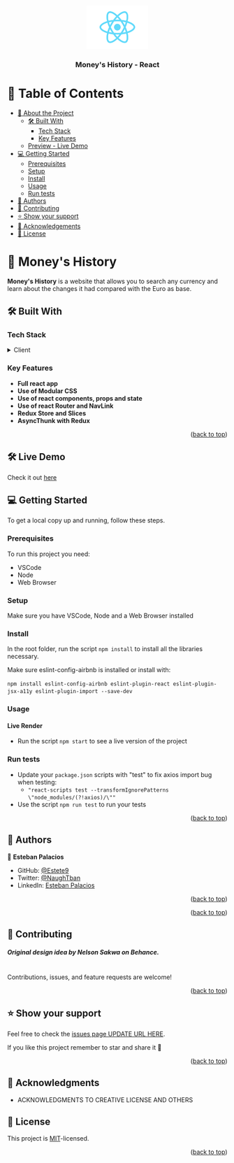 <a name="readme-top"></a>

<div align="center">
  <img src="./src/logo.svg" alt="logo" width="140"  height="auto" />
  <br/>

  <h3><b>Money's History - React</b></h3>

</div>

<!-- TABLE OF CONTENTS -->

# 📗 Table of Contents

- [📖 About the Project](#about-project)
  - [🛠 Built With](#built-with)
    - [Tech Stack](#tech-stack)
    - [Key Features](#key-features)
  - [Preview - Live Demo](#live-demo)
- [💻 Getting Started](#getting-started)
  - [Prerequisites](#prerequisites)
  - [Setup](#setup)
  - [Install](#install)
  - [Usage](#usage)
  - [Run tests](#run-tests)
- [👥 Authors](#authors)
- [🤝 Contributing](#contributing)
- [⭐️ Show your support](#support)
- [🙏 Acknowledgements](#acknowledgements)
- [📝 License](#license)

<!-- PROJECT DESCRIPTION -->

# 📖 Money's History <a name="about-project"></a>

**Money's History** is a website that allows you to search any currency and learn about the changes it had compared with the Euro as base.

## 🛠 Built With <a name="built-with"></a>

### Tech Stack <a name="tech-stack"></a>

<details>
  <summary>Client</summary>
  <ul>
    <li><a href=https://legacy.reactjs.org/docs/introducing-jsx.html>JS/Babel</a></li>
    <li><a href="https://sass-lang.com">Modular CSS</a></li>
    <li><a href="https://reactjs.org/">React</a></li>
    <li><a href="https://reactjs.org/">Redux</a></li>
  </ul>
</details>

<!-- Features -->

### Key Features <a name="key-features"></a>

- **Full react app**
- **Use of Modular CSS**
- **Use of react components, props and state**
- **Use of react Router and NavLink**
- **Redux Store and Slices**
- **AsyncThunk with Redux**

<p align="right">(<a href="#readme-top">back to top</a>)</p>

<!-- GETTING STARTED -->

## 🛠 Live Demo <a name="live-demo"></a>
Check it out [here]( https://estete9.github.io/money-history/)

## 💻 Getting Started <a name="getting-started"></a>

To get a local copy up and running, follow these steps.

### Prerequisites

To run this project you need:

- VSCode
- Node
- Web Browser

### Setup

Make sure you have VSCode, Node and a Web Browser installed


### Install
In the root folder, run the script `npm install` to install all the libraries necessary.

Make sure eslint-config-airbnb is installed or install with:

`npm install eslint-config-airbnb eslint-plugin-react eslint-plugin-jsx-a11y eslint-plugin-import --save-dev`


### Usage

#### Live Render
- Run the script `npm start` to see a live version of the project


### Run tests

- Update your `package.json` scripts with "test" to fix axios import bug when testing: 
  - `"react-scripts test --transformIgnorePatterns \"node_modules/(?!axios)/\""`
- Use the script `npm run test` to run your tests


<p align="right">(<a href="#readme-top">back to top</a>)</p>

<!-- AUTHORS -->

## 👥 Authors <a name="authors"></a>

👤 **Esteban Palacios**

- GitHub: [@Estete9](https://github.com/Estete9)
- Twitter: [@NaughTban](https://twitter.com/NaughTban)
- LinkedIn: [Esteban Palacios](https://www.linkedin.com/in/esteban-palacios-5030a772/)

<p align="right">(<a href="#readme-top">back to top</a>)</p>

<!-- FUTURE FEATURES -->

<p align="right">(<a href="#readme-top">back to top</a>)</p>

<!-- CONTRIBUTING -->

## 🤝 Contributing <a name="contributing"></a>

##### Original design idea by Nelson Sakwa on Behance.


<br>
Contributions, issues, and feature requests are welcome!




<p align="right">(<a href="#readme-top">back to top</a>)</p>

<!-- SUPPORT -->

## ⭐️ Show your support <a name="support"></a>
Feel free to check the [issues page UPDATE URL HERE](https://github.com/Estete9/webpack-template/issues).


If you like this project remember to star and share it 🥳️

<p align="right">(<a href="#readme-top">back to top</a>)</p>

<!-- ACKNOWLEDGEMENTS -->

## 🙏 Acknowledgments <a name="acknowledgements"></a>


- ACKNOWLEDGMENTS TO CREATIVE LICENSE AND OTHERS

<!-- LICENSE -->

## 📝 License <a name="license"></a>

This project is [MIT](./MIT.md)-licensed.

<p align="right">(<a href="#readme-top">back to top</a>)</p>
